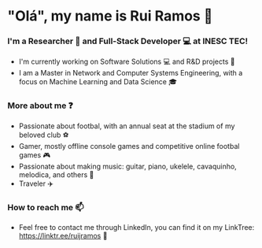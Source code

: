 # "Olá", my name is Rui Ramos 👋 

### I'm a Researcher 🔎 and Full-Stack Developer 💻 at INESC TEC!

- I'm currently working on Software Solutions 💻 and R&D projects 🔎
- I am a Master in Network and Computer Systems Engineering, with a focus on Machine Learning and Data Science 🎓

### More about me ❓

- Passionate about footbal, with an annual seat at the stadium of my beloved club ⚽
- Gamer, mostly offline console games and competitive online footbal games 🎮
- Passionate about making music: guitar, piano, ukelele, cavaquinho, melodica, and others 🎵
- Traveler ✈️

### How to reach me 📫
- Feel free to contact me through LinkedIn, you can find it on my LinkTree: https://linktr.ee/ruijramos 🔗


